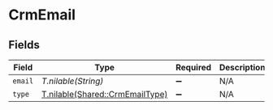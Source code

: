 # CrmEmail


## Fields

| Field                                                                  | Type                                                                   | Required                                                               | Description                                                            |
| ---------------------------------------------------------------------- | ---------------------------------------------------------------------- | ---------------------------------------------------------------------- | ---------------------------------------------------------------------- |
| `email`                                                                | *T.nilable(String)*                                                    | :heavy_minus_sign:                                                     | N/A                                                                    |
| `type`                                                                 | [T.nilable(Shared::CrmEmailType)](../../models/shared/crmemailtype.md) | :heavy_minus_sign:                                                     | N/A                                                                    |